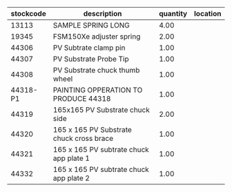 |stockcode|description|quantity|location|
|---------|-----------|--------|--------|
|13113|SAMPLE SPRING LONG|4.00||
|19345|FSM150Xe adjuster spring|2.00||
|44306|PV Subtrate clamp pin|1.00||
|44307|PV Substrate Probe Tip|1.00||
|44308|PV Substrate chuck thumb wheel|1.00||
|44318-P1|PAINTING OPPERATION TO PRODUCE 44318|1.00||
|44319|165x165 PV Substrate chuck side|2.00||
|44320|165 x 165 PV Substrate chuck cross brace|1.00||
|44321|165 x 165 PV subtrate chuck app plate 1|1.00||
|44332|165 x 165 PV subtrate chuck app plate 2|1.00||

